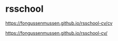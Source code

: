 # rsschool

https://fongussenmussen.github.io/rsschool-cv/cv

https://fongussenmussen.github.io/rsschool-cv/
